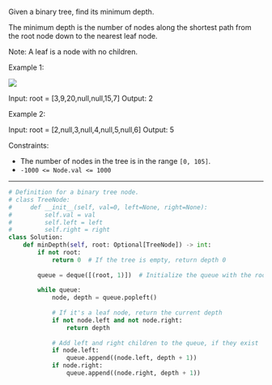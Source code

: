 Given a binary tree, find its minimum depth.

The minimum depth is the number of nodes along the shortest path from the root node down to the nearest leaf node.

Note: A leaf is a node with no children.

Example 1:

![](https://assets.leetcode.com/uploads/2020/10/12/ex_depth.jpg)

Input: root = [3,9,20,null,null,15,7]
Output: 2

Example 2:

Input: root = [2,null,3,null,4,null,5,null,6]
Output: 5

Constraints:

- The number of nodes in the tree is in the range `[0, 105]`.
- `-1000 <= Node.val <= 1000`

---

```python
# Definition for a binary tree node.
# class TreeNode:
#     def __init__(self, val=0, left=None, right=None):
#         self.val = val
#         self.left = left
#         self.right = right
class Solution:
    def minDepth(self, root: Optional[TreeNode]) -> int:
        if not root:
            return 0  # If the tree is empty, return depth 0
        
        queue = deque([(root, 1)])  # Initialize the queue with the root node and depth 1
        
        while queue:
            node, depth = queue.popleft()
            
            # If it's a leaf node, return the current depth
            if not node.left and not node.right:
                return depth
            
            # Add left and right children to the queue, if they exist
            if node.left:
                queue.append((node.left, depth + 1))
            if node.right:
                queue.append((node.right, depth + 1))
```